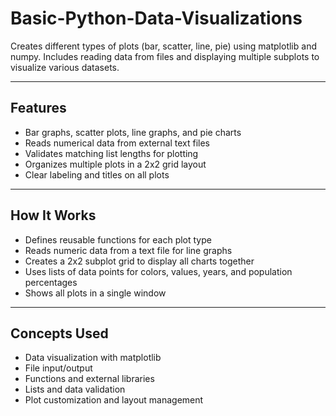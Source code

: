 # Basic-Python-Data-Visualizations

Creates different types of plots (bar, scatter, line, pie) using matplotlib and numpy. Includes reading data from files and displaying multiple subplots to visualize various datasets.

---

## Features

- Bar graphs, scatter plots, line graphs, and pie charts  
- Reads numerical data from external text files  
- Validates matching list lengths for plotting  
- Organizes multiple plots in a 2x2 grid layout  
- Clear labeling and titles on all plots  

---

## How It Works

- Defines reusable functions for each plot type  
- Reads numeric data from a text file for line graphs  
- Creates a 2x2 subplot grid to display all charts together  
- Uses lists of data points for colors, values, years, and population percentages  
- Shows all plots in a single window  

---

## Concepts Used

- Data visualization with matplotlib  
- File input/output  
- Functions and external libraries
- Lists and data validation  
- Plot customization and layout management   
